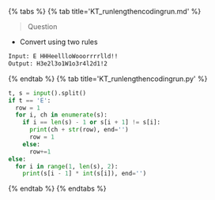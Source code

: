 {% tabs %}
{% tab title='KT_runlengthencodingrun.md' %}

> Question

* Convert using two rules

```txt
Input: E HHHeellloWooorrrrlld!!
Output: H3e2l3o1W1o3r4l2d1!2
```

{% endtab %}
{% tab title='KT_runlengthencodingrun.py' %}

```py
t, s = input().split()
if t == 'E':
  row = 1
  for i, ch in enumerate(s):
    if i == len(s) - 1 or s[i + 1] != s[i]:
      print(ch + str(row), end='')
      row = 1
    else:
      row+=1
else:
  for i in range(1, len(s), 2):
    print(s[i - 1] * int(s[i]), end='')
```

{% endtab %}
{% endtabs %}

